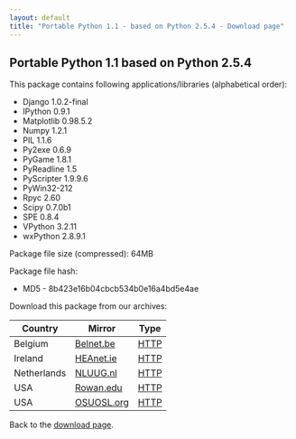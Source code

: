 ```yaml
---
layout: default
title: "Portable Python 1.1 - based on Python 2.5.4 - Download page"
---
```

## Portable Python 1.1 based on Python 2.5.4

This package contains following applications/libraries (alphabetical order):

* Django 1.0.2-final
* IPython 0.9.1
* Matplotlib 0.98.5.2
* Numpy 1.2.1
* PIL 1.1.6
* Py2exe 0.6.9
* PyGame 1.8.1
* PyReadline 1.5
* PyScripter 1.9.9.6
* PyWin32-212
* Rpyc 2.60
* Scipy 0.7.0b1
* SPE 0.8.4
* VPython 3.2.11
* wxPython 2.8.9.1

Package file size (compressed): 64MB

Package file hash:
* MD5 - 8b423e16b04cbcb534b0e16a4bd5e4ae

Download this package from our archives:

| Country | Mirror | Type |
|-------------|------------|----------|
| Belgium | [Belnet.be](http://www.belnet.be) | [HTTP](http://ftp.belnet.be/PortablePython/)|
| Ireland | [HEAnet.ie](http://www.HEAnet.ie) | [HTTP](http://ftp.heanet.ie/pub/portablepython/)|
| Netherlands | [NLUUG.nl](http://www.NLUUG.nl) | [HTTP](http://ftp.nluug.nl/languages/python/portablepython/)|
| USA | [Rowan.edu](http://www.Rowan.edu) | [HTTP](http://elvis.rowan.edu/mirrors/portablepython/)|
| USA | [OSUOSL.org](http://osuosl.org/) | [HTTP](http://ftp.osuosl.org/pub/portablepython/)|

Back to the [download page]({{site.url}}/wiki/Download/).